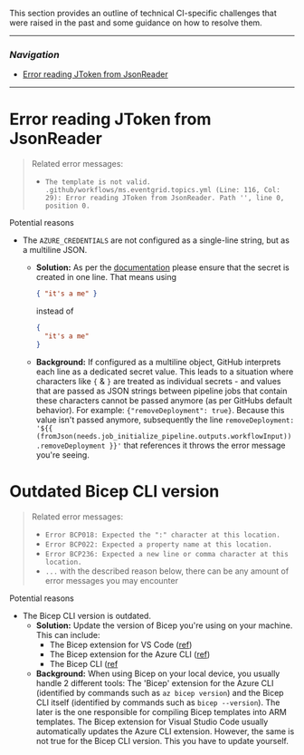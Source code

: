 This section provides an outline of technical CI-specific challenges that were raised in the past and some guidance on how to resolve them.

---

### _Navigation_

- [Error reading JToken from JsonReader](#error-reading-jtoken-from-jsonreader)

---

# Error reading JToken from JsonReader

> Related error messages:
>
> - `The template is not valid. .github/workflows/ms.eventgrid.topics.yml (Line: 116, Col: 29): Error reading JToken from JsonReader. Path '', line 0, position 0.`

Potential reasons

- The `AZURE_CREDENTIALS` are not configured as a single-line string, but as a multiline JSON.

  - **Solution:** As per the [documentation](https://github.com/Azure/ResourceModules/wiki/Getting%20started%20-%20Scenario%202%20Onboard%20module%20library%20and%20CI%20environment#321-set-up-secrets) please ensure that the secret is created in one line. That means using

    ```json
    { "it's a me" }
    ```

    instead of

    ```json
    {
      "it's a me"
    }
    ```

  - **Background:** If configured as a multiline object, GitHub interprets each line as a dedicated secret value. This leads to a situation where characters like `{` & `}` are treated as individual secrets - and values that are passed as JSON strings between pipeline jobs that contain these characters cannot be passed anymore (as per GitHubs default behavior). For example: `{"removeDeployment": true}`. Because this value isn't passed anymore, subsequently the line `removeDeployment: '${{ (fromJson(needs.job_initialize_pipeline.outputs.workflowInput)).removeDeployment }}'` that references it throws the error message you're seeing.

# Outdated Bicep CLI version

> Related error messages:
>
> - `Error BCP018: Expected the ":" character at this location.`
> - `Error BCP022: Expected a property name at this location.`
> - `Error BCP236: Expected a new line or comma character at this location.`
> - `...` with the described reason below, there can be any amount of error messages you may encounter

Potential reasons

- The Bicep CLI version is outdated.
  - **Solution:** Update the version of Bicep you're using on your machine. This can include:
    - The Bicep extension for VS Code ([ref](https://learn.microsoft.com/en-us/azure/azure-resource-manager/bicep/install#visual-studio-and-bicep-extension))
    - The Bicep extension for the Azure CLI ([ref](https://learn.microsoft.com/en-us/azure/azure-resource-manager/bicep/install#azure-cli))
    - The Bicep CLI ([ref](https://learn.microsoft.com/en-us/azure/azure-resource-manager/bicep/install#azure-powershell)
  - **Background:** When using Bicep on your local device, you usually handle 2 different tools: The 'Bicep' extension for the Azure CLI (identified by commands such as `az bicep version`) and the Bicep CLI itself (identified by commands such as `bicep --version`). The later is the one responsible for compiling Bicep templates into ARM templates. The Bicep extension for Visual Studio Code usually automatically updates the Azure CLI extension. However, the same is not true for the Bicep CLI version. This you have to update yourself.
